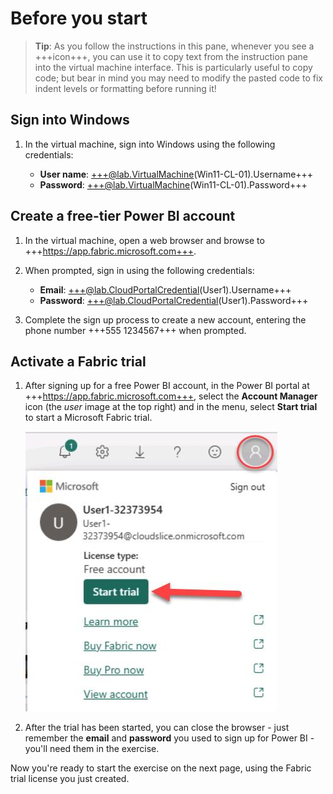 # Before you start

> **Tip**: As you follow the instructions in this pane, whenever you see a +++icon+++, you can use it to copy text from the instruction pane into the virtual machine interface. This is particularly useful to copy code; but bear in mind you may need to modify the pasted code to fix indent levels or formatting before running it!

## Sign into Windows

1. In the virtual machine, sign into Windows using the following credentials:

    - **User name**: +++@lab.VirtualMachine(Win11-CL-01).Username+++
    - **Password**: +++@lab.VirtualMachine(Win11-CL-01).Password+++

## Create a free-tier Power BI account

1. In the virtual machine, open a web browser and browse to +++https://app.fabric.microsoft.com+++.

2. When prompted, sign in using the following credentials:

    - **Email**: +++@lab.CloudPortalCredential(User1).Username+++
    - **Password**: +++@lab.CloudPortalCredential(User1).Password+++

3. Complete the sign up process to create a new account, entering the phone number +++555 1234567+++ when prompted.

## Activate a Fabric trial

1. After signing up for a free Power BI account, in the Power BI portal at +++https://app.fabric.microsoft.com+++, select the **Account Manager** icon (the *user* image at the top right) and in the menu, select **Start trial** to start a Microsoft Fabric trial.

    ![FabricTrial](images/fabrictrial.jpg)

2. After the trial has been started, you can close the browser - just remember the **email** and **password** you used to sign up for Power BI - you'll need them in the exercise.

Now you're ready to start the exercise on the next page, using the Fabric trial license you just created.
